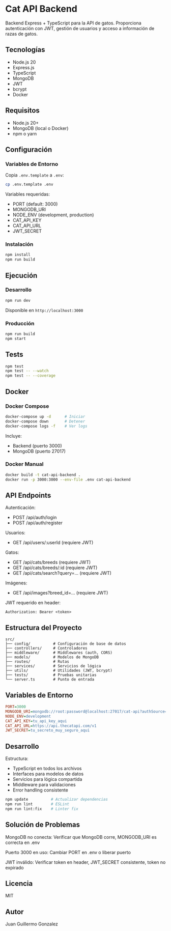 # Cat API Backend

Backend Express + TypeScript para la API de gatos. Proporciona autenticación con JWT, gestión de usuarios y acceso a información de razas de gatos.

## Tecnologías

- Node.js 20
- Express.js
- TypeScript
- MongoDB
- JWT
- bcrypt
- Docker

## Requisitos

- Node.js 20+
- MongoDB (local o Docker)
- npm o yarn

## Configuración

### Variables de Entorno

Copia `.env.template` a `.env`:

```bash
cp .env.template .env
```

Variables requeridas:
- PORT (default: 3000)
- MONGODB_URI
- NODE_ENV (development, production)
- CAT_API_KEY
- CAT_API_URL
- JWT_SECRET

### Instalación

```bash
npm install
npm run build
```

## Ejecución

### Desarrollo

```bash
npm run dev
```

Disponible en `http://localhost:3000`

### Producción

```bash
npm run build
npm start
```

## Tests

```bash
npm test
npm test -- --watch
npm test -- --coverage
```

## Docker

### Docker Compose

```bash
docker-compose up -d      # Iniciar
docker-compose down       # Detener
docker-compose logs -f    # Ver logs
```

Incluye:
- Backend (puerto 3000)
- MongoDB (puerto 27017)

### Docker Manual

```bash
docker build -t cat-api-backend .
docker run -p 3000:3000 --env-file .env cat-api-backend
```

## API Endpoints

Autenticación:
- POST /api/auth/login
- POST /api/auth/register

Usuarios:
- GET /api/users/:userId (requiere JWT)

Gatos:
- GET /api/cats/breeds (requiere JWT)
- GET /api/cats/breeds/:id (requiere JWT)
- GET /api/cats/search?query=... (requiere JWT)

Imágenes:
- GET /api/images?breed_id=... (requiere JWT)

JWT requerido en header:
```
Authorization: Bearer <token>
```

## Estructura del Proyecto

```
src/
├── config/          # Configuración de base de datos
├── controllers/     # Controladores
├── middleware/      # Middlewares (auth, CORS)
├── models/          # Modelos de MongoDB
├── routes/          # Rutas
├── services/        # Servicios de lógica
├── utils/           # Utilidades (JWT, bcrypt)
├── tests/           # Pruebas unitarias
└── server.ts        # Punto de entrada
```

## Variables de Entorno

```ini
PORT=3000
MONGODB_URI=mongodb://root:password@localhost:27017/cat-api?authSource=admin
NODE_ENV=development
CAT_API_KEY=tu_api_key_aqui
CAT_API_URL=https://api.thecatapi.com/v1
JWT_SECRET=tu_secreto_muy_seguro_aqui
```

## Desarrollo

Estructura:
- TypeScript en todos los archivos
- Interfaces para modelos de datos
- Servicios para lógica compartida
- Middleware para validaciones
- Error handling consistente

```bash
npm update          # Actualizar dependencias
npm run lint        # ESLint
npm run lint:fix    # Linter fix
```

## Solución de Problemas

MongoDB no conecta: Verificar que MongoDB corre, MONGODB_URI es correcta en .env

Puerto 3000 en uso: Cambiar PORT en .env o liberar puerto

JWT inválido: Verificar token en header, JWT_SECRET consistente, token no expirado

## Licencia

MIT

## Autor

Juan Guillermo Gonzalez
